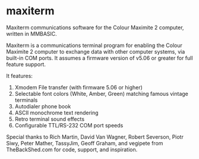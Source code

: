 # maxiterm
Maxiterm communications software for the Colour Maximite 2 computer, written in MMBASIC.

Maxiterm is a communications terminal program for enabling the Colour Maximite 2 computer to exchange data with other computer systems, via built-in COM ports. It assumes a firmware version of v5.06 or greater for full feature support. 

It features:
1. Xmodem File transfer (with firmware 5.06 or higher)
2. Selectable font colors (White, Amber, Green) matching famous vintage terminals
3. Autodialer phone book
4. ASCII monochrome text rendering
5. Retro terminal sound effects
6. Configurable TTL/RS-232 COM port speeds


Special thanks to Rich Martin, David Van Wagner, Robert Severson, Piotr Siwy, Peter Mather, TassyJim, Geoff Graham, and vegipete from TheBackShed.com for code, support, and inspiration.
